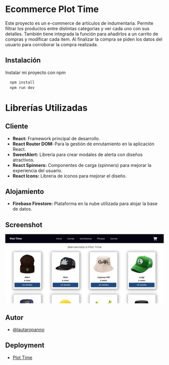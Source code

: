 # Ecommerce Plot Time

Este proyecto es un e-commerce de artículos de indumentaria. Permite filtrar los productos entre distintas categorias y ver cada uno con sus detalles. También tiene integrada la función para añadirlos a un carrito de compras y modificar cada item. Al finalizar la compra se piden los datos del usuario para corroborar la compra realizada.

## Instalación

Instalar mi proyecto con npm

```bash
  npm install
  npm run dev
```

# Librerías Utilizadas

## Cliente

- **React:** Framework principal de desarrollo.
- **React Router DOM:** Para la gestión de enrutamiento en la aplicación React.
- **SweetAlert:** Librería para crear modales de alerta con diseños atractivos.
- **React Spinners:** Componentes de carga (spinners) para mejorar la experiencia del usuario.
- **React Icons:** Libreria de iconos para mejorar el diseño.

## Alojamiento

- **Firebase Firestore:** Plataforma en la nube utilizada para alojar la base de datos.

## Screenshot

![App Screenshot](/public/img/screenshot.png)

## Autor

- [@lautaropanno](https://www.github.com/lautaropanno)

## Deployment

- [Plot Time](https://)
